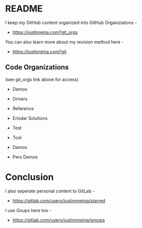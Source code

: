 # README

I keep my GitHub content organized into GitHub Organizations - 

- https://justinreina.com?git_orgs

You can also learn more about my revision method here - 

- https://justinreina.com?git

## Code Organizations

(see git_orgs link above for access) 

- Demos

- Drivers

- Reference

- Erisdar Solutions

- Test

- Tool

- Demos

- Pers Demos

# Conclusion

I also seperate personal content to GitLab - 

- https://gitlab.com/users/justinmreina/starred

I use Goups here too - 

- https://gitlab.com/users/justinmreina/groups